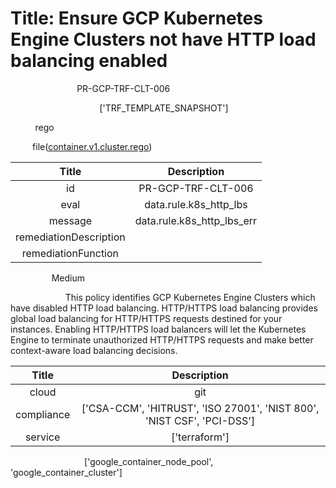 



# Title: Ensure GCP Kubernetes Engine Clusters not have HTTP load balancing enabled


***<font color="white">Master Test Id:</font>*** PR-GCP-TRF-CLT-006

***<font color="white">Master Snapshot Id:</font>*** ['TRF_TEMPLATE_SNAPSHOT']

***<font color="white">type:</font>*** rego

***<font color="white">rule:</font>*** file([container.v1.cluster.rego])  
  
  
  
  

|Title|Description|
| :---: | :---: |
|id|PR-GCP-TRF-CLT-006|
|eval|data.rule.k8s_http_lbs|
|message|data.rule.k8s_http_lbs_err|
|remediationDescription||
|remediationFunction||


***<font color="white">Severity:</font>*** Medium

***<font color="white">Description:</font>*** This policy identifies GCP Kubernetes Engine Clusters which have disabled HTTP load balancing. HTTP/HTTPS load balancing provides global load balancing for HTTP/HTTPS requests destined for your instances. Enabling HTTP/HTTPS load balancers will let the Kubernetes Engine to terminate unauthorized HTTP/HTTPS requests and make better context-aware load balancing decisions.  
  
  

|Title|Description|
| :---: | :---: |
|cloud|git|
|compliance|['CSA-CCM', 'HITRUST', 'ISO 27001', 'NIST 800', 'NIST CSF', 'PCI-DSS']|
|service|['terraform']|


***<font color="white">Resource Types:</font>*** ['google_container_node_pool', 'google_container_cluster']


[container.v1.cluster.rego]: https://github.com/prancer-io/prancer-compliance-test/tree/master/google/terraform/container.v1.cluster.rego
